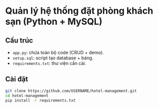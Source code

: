 # Quản lý hệ thống đặt phòng khách sạn (Python + MySQL)

## Cấu trúc
- `app.py`: chứa toàn bộ code (CRUD + demo).
- `setup.sql`: script tạo database + bảng.
- `requirements.txt`: thư viện cần cài.

## Cài đặt
```bash
git clone https://github.com/USERNAME/hotel-management.git
cd hotel-management
pip install -r requirements.txt
